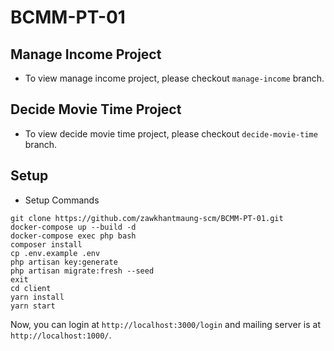 # BCMM-PT-01

## Manage Income Project

- To view manage income project, please checkout `manage-income` branch.

## Decide Movie Time Project

- To view decide movie time project, please checkout `decide-movie-time` branch.

## Setup

- Setup Commands

````
git clone https://github.com/zawkhantmaung-scm/BCMM-PT-01.git
docker-compose up --build -d
docker-compose exec php bash
composer install
cp .env.example .env
php artisan key:generate
php artisan migrate:fresh --seed
exit
cd client
yarn install
yarn start
````

Now, you can login at `http://localhost:3000/login` and mailing server is at `http://localhost:1000/`.